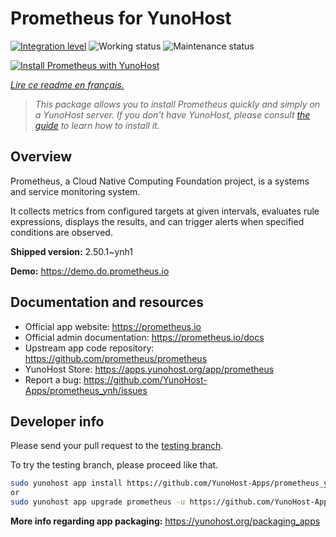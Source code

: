 <!--
N.B.: This README was automatically generated by https://github.com/YunoHost/apps/tree/master/tools/readme_generator
It shall NOT be edited by hand.
-->

# Prometheus for YunoHost

[![Integration level](https://dash.yunohost.org/integration/prometheus.svg)](https://dash.yunohost.org/appci/app/prometheus) ![Working status](https://ci-apps.yunohost.org/ci/badges/prometheus.status.svg) ![Maintenance status](https://ci-apps.yunohost.org/ci/badges/prometheus.maintain.svg)

[![Install Prometheus with YunoHost](https://install-app.yunohost.org/install-with-yunohost.svg)](https://install-app.yunohost.org/?app=prometheus)

*[Lire ce readme en français.](./README_fr.md)*

> *This package allows you to install Prometheus quickly and simply on a YunoHost server.
If you don't have YunoHost, please consult [the guide](https://yunohost.org/#/install) to learn how to install it.*

## Overview

Prometheus, a Cloud Native Computing Foundation project, is a systems and service monitoring system.

It collects metrics from configured targets at given intervals, evaluates rule expressions, displays the results, and can trigger alerts when specified conditions are observed.


**Shipped version:** 2.50.1~ynh1

**Demo:** https://demo.do.prometheus.io
## Documentation and resources

* Official app website: <https://prometheus.io>
* Official admin documentation: <https://prometheus.io/docs>
* Upstream app code repository: <https://github.com/prometheus/prometheus>
* YunoHost Store: <https://apps.yunohost.org/app/prometheus>
* Report a bug: <https://github.com/YunoHost-Apps/prometheus_ynh/issues>

## Developer info

Please send your pull request to the [testing branch](https://github.com/YunoHost-Apps/prometheus_ynh/tree/testing).

To try the testing branch, please proceed like that.

``` bash
sudo yunohost app install https://github.com/YunoHost-Apps/prometheus_ynh/tree/testing --debug
or
sudo yunohost app upgrade prometheus -u https://github.com/YunoHost-Apps/prometheus_ynh/tree/testing --debug
```

**More info regarding app packaging:** <https://yunohost.org/packaging_apps>